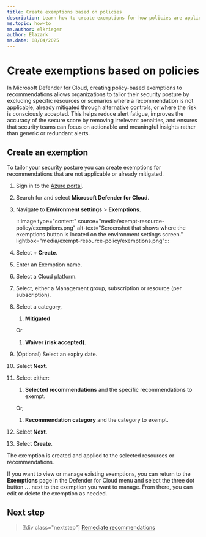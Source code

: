 ```yaml
---
title: Create exemptions based on policies
description: Learn how to create exemptions for how policies are applied to resources in Microsoft Defender for Cloud.
ms.topic: how-to
ms.author: elkrieger
author: Elazark
ms.date: 08/04/2025
---
```


# Create exemptions based on policies

In Microsoft Defender for Cloud, creating policy-based exemptions to recommendations allows organizations to tailor their security posture by excluding specific resources or scenarios where a recommendation is not applicable, already mitigated through alternative controls, or where the risk is consciously accepted. This helps reduce alert fatigue, improves the accuracy of the secure score by removing irrelevant penalties, and ensures that security teams can focus on actionable and meaningful insights rather than generic or redundant alerts.

## Create an exemption

To tailor your security posture you can create exemptions for recommendations that are not applicable or already mitigated. 

1. Sign in to the [Azure portal](https://portal.azure.com).

1. Search for and select **Microsoft Defender for Cloud**.

1. Navigate to **Environment settings** > **Exemptions**.

    :::image type="content" source="media/exempt-resource-policy/exemptions.png" alt-text="Screenshot that shows where the exemptions button is located on the environment settings screen." lightbox="media/exempt-resource-policy/exemptions.png":::

1. Select **+ Create**.

1. Enter an Exemption name.

1. Select a Cloud platform.

1. Select, either a Management group, subscription or resource (per subscription).

1. Select a category, 

    1. **Mitigated** 
     
    Or 

    1. **Waiver (risk accepted)**.

1. (Optional) Select an expiry date.

1. Select **Next**.

1. Select either:

    1. **Selected recommendations** and the specific recommendations to exempt.
    
    Or,

    1. **Recommendation category** and the  category to exempt.

1. Select **Next**.

1. Select **Create**.

The exemption is created and applied to the selected resources or recommendations.

If you want to view or manage existing exemptions, you can return to the **Exemptions** page in the Defender for Cloud menu and select the three dot button **...** next to the exemption you want to manage. From there, you can edit or delete the exemption as needed.

## Next step

> [!div class="nextstep"]
> [Remediate recommendations](implement-security-recommendations.md)  